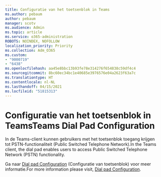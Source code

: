 ```yaml
---
title: Configuratie van het toetsenblok in Teams
ms.author: pebaum
author: pebaum
manager: scotv
ms.audience: Admin
ms.topic: article
ms.service: o365-administration
ROBOTS: NOINDEX, NOFOLLOW
localization_priority: Priority
ms.collection: Adm_O365
ms.custom:
- "9000719"
- "6438"
ms.openlocfilehash: aa45e8bbc13b93fe78e314276f654838c59df4c4
ms.sourcegitcommit: 8bc60ec34bc1e40685e3976576e04a2623f63a7c
ms.translationtype: HT
ms.contentlocale: nl-NL
ms.lasthandoff: 04/15/2021
ms.locfileid: "51815313"
---
```

# <a name="teams-dial-pad-configuration"></a><span data-ttu-id="9d022-102">Configuratie van het toetsenblok in Teams</span><span class="sxs-lookup"><span data-stu-id="9d022-102">Teams Dial Pad Configuration</span></span>

<span data-ttu-id="9d022-103">In de Teams-client kunnen gebruikers met het toetsenblok toegang krijgen tot PSTN-functionaliteit (Public Switched Telephone Network).</span><span class="sxs-lookup"><span data-stu-id="9d022-103">In the Teams client, the dial pad enables users to access Public Switched Telephone Network (PSTN) functionality.</span></span>  

<span data-ttu-id="9d022-104">Ga naar [Dial pad Configuration](https://docs.microsoft.com/microsoftteams/dial-pad-configuration) (Configuratie van toetsenblok) voor meer informatie.</span><span class="sxs-lookup"><span data-stu-id="9d022-104">For more information please visit, [Dial pad Configuration](https://docs.microsoft.com/microsoftteams/dial-pad-configuration).</span></span>
